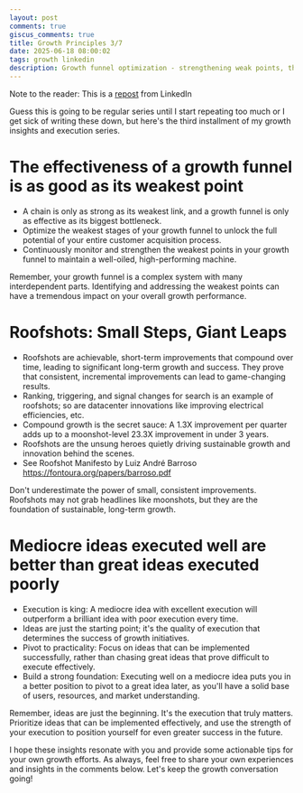 ```yaml
---
layout: post
comments: true
giscus_comments: true
title: Growth Principles 3/7
date: 2025-06-18 08:00:02
tags: growth linkedin
description: Growth funnel optimization - strengthening weak points, the power of roofshots over moonshots for compound growth, and why execution beats great ideas.
---
```


Note to the reader: This is a [repost](https://www.linkedin.com/posts/yewjinlim_guess-this-is-going-to-be-regular-series-activity-7177379520885239808-Ovax?utm_source=share&utm_medium=member_desktop&rcm=ACoAAAD4xmMBhqAf0RkmEot2NJkJA3gvq31H7Os) from LinkedIn

Guess this is going to be regular series until I start repeating too much or I get sick of writing these down, but here's the third installment of my growth insights and execution series.

# The effectiveness of a growth funnel is as good as its weakest point

- A chain is only as strong as its weakest link, and a growth funnel is only as effective as its biggest bottleneck.
- Optimize the weakest stages of your growth funnel to unlock the full potential of your entire customer acquisition process.
- Continuously monitor and strengthen the weakest points in your growth funnel to maintain a well-oiled, high-performing machine.

Remember, your growth funnel is a complex system with many interdependent parts. Identifying and addressing the weakest points can have a tremendous impact on your overall growth performance.

# Roofshots: Small Steps, Giant Leaps

- Roofshots are achievable, short-term improvements that compound over time, leading to significant long-term growth and success. They prove that consistent, incremental improvements can lead to game-changing results.
- Ranking, triggering, and signal changes for search is an example of roofshots; so are datacenter innovations like improving electrical efficiencies, etc.
- Compound growth is the secret sauce: A 1.3X improvement per quarter adds up to a moonshot-level 23.3X improvement in under 3 years.
- Roofshots are the unsung heroes quietly driving sustainable growth and innovation behind the scenes.
- See Roofshot Manifesto by Luiz André Barroso https://fontoura.org/papers/barroso.pdf

Don't underestimate the power of small, consistent improvements. Roofshots may not grab headlines like moonshots, but they are the foundation of sustainable, long-term growth.

# Mediocre ideas executed well are better than great ideas executed poorly

- Execution is king: A mediocre idea with excellent execution will outperform a brilliant idea with poor execution every time.
- Ideas are just the starting point; it's the quality of execution that determines the success of growth initiatives.
- Pivot to practicality: Focus on ideas that can be implemented successfully, rather than chasing great ideas that prove difficult to execute effectively.
- Build a strong foundation: Executing well on a mediocre idea puts you in a better position to pivot to a great idea later, as you'll have a solid base of users, resources, and market understanding.

Remember, ideas are just the beginning. It's the execution that truly matters. Prioritize ideas that can be implemented effectively, and use the strength of your execution to position yourself for even greater success in the future.

I hope these insights resonate with you and provide some actionable tips for your own growth efforts. As always, feel free to share your own experiences and insights in the comments below. Let's keep the growth conversation going!

